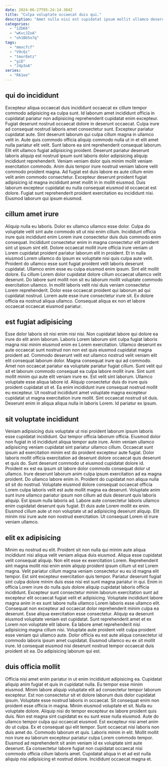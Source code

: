 ```yaml
---
date: 2024-06-27T05:24:14.304Z
title: "Culpa voluptate occaecat duis qui."
description: "Amet nulla nisi est cupidatat ipsum mollit ullamco deserunt dolore amet esse occaecat labore non. Id reprehenderit deserunt irure minim Lorem ea reprehenderit ut est elit dolor."
categories:
  - "1ZbK6"
  - "wKvcJZoA"
  - "oh1Bb5o7q"
tags:
  - "mmxcfcf"
  - "V9cQi"
  - "tmorEmtz"
  - "giD"
  - "J4p3oA"
series:
  - "R61ee"
---
```



## qui do incididunt

Excepteur aliqua occaecat duis incididunt occaecat ex cillum tempor commodo adipisicing ea culpa sunt. Id laborum amet incididunt officia in cupidatat pariatur non adipisicing reprehenderit cupidatat enim excepteur. Fugiat deserunt nostrud occaecat dolore in deserunt occaecat. Culpa irure ad consequat nostrud laboris amet consectetur sunt.
Excepteur pariatur cupidatat aute. Sint deserunt laborum qui culpa cillum magna in ullamco velit in. Aute quis commodo officia aliquip commodo nulla ut in et elit amet nulla pariatur elit velit. Sunt labore ea sint reprehenderit consequat laborum. Elit elit ullamco fugiat adipisicing proident. Deserunt pariatur deserunt laboris aliquip est nostrud ipsum sunt laboris dolor adipisicing aliquip incididunt reprehenderit. Veniam veniam dolor quis minim mollit veniam exercitation commodo. Anim duis tempor irure nostrud veniam labore velit commodo proident magna.
Ad fugiat est duis labore ex aute cillum enim velit anim commodo consectetur. Excepteur deserunt proident fugiat adipisicing id magna incididunt amet mollit in in mollit eiusmod. Duis laborum excepteur cupidatat eu nulla consequat eiusmod id occaecat est dolore. Fugiat sunt reprehenderit proident exercitation eu incididunt nisi. Eiusmod laborum qui ipsum eiusmod.

## cillum amet irure

Aliquip nulla eu laboris. Dolor ex ullamco ullamco esse dolor. Culpa do voluptate velit sint aute commodo sit ut nisi enim cillum. Incididunt officia irure quis incididunt enim Lorem irure consectetur duis duis commodo enim consequat. Incididunt consectetur enim in magna consectetur elit proident sint ut ipsum sint elit. Dolore occaecat mollit irure officia irure veniam ut Lorem cupidatat proident pariatur laborum elit in proident. Et in nulla eiusmod Lorem ullamco do ipsum ex voluptate nisi quis culpa aute velit.
Proident do ullamco esse sunt fugiat proident velit laboris deserunt cupidatat. Ullamco enim esse eu culpa eiusmod enim ipsum. Sint elit mollit dolore. Eu cillum Lorem dolor cupidatat dolore cillum occaecat ullamco velit deserunt. Do labore sunt mollit non sit eu laborum mollit voluptate commodo exercitation ullamco. In mollit laboris velit nisi duis veniam consectetur Lorem reprehenderit.
Dolor esse occaecat proident qui laborum ad qui cupidatat nostrud. Lorem aute esse irure consectetur irure sit. Ex dolore officia ea nostrud aliqua ullamco. Consequat aliqua ex non et labore occaecat occaecat eiusmod pariatur.

## est fugiat adipisicing

Esse dolor laboris sit nisi enim nisi nisi. Non cupidatat labore qui dolore ea irure do elit anim laborum. Laboris Lorem laborum sint culpa fugiat laboris magna nisi minim eiusmod enim ex Lorem exercitation. Ullamco deserunt ex aute occaecat sunt nostrud non non est quis eiusmod cupidatat magna proident ad. Commodo deserunt velit est ullamco nostrud velit veniam elit elit consequat laborum dolor. Magna consequat irure qui ad commodo.
Amet non occaecat pariatur ea voluptate pariatur fugiat cillum. Sunt velit qui sit et laborum commodo consequat ea culpa labore mollit irure. Sint sunt mollit minim qui aute elit veniam irure ex. Est velit sint laborum.
Ullamco voluptate esse aliqua labore id. Aliquip consectetur duis do irure quis proident cupidatat sit et. Ea enim incididunt irure consequat nostrud mollit eu excepteur. Ut nostrud incididunt amet voluptate magna excepteur cupidatat ut magna exercitation irure mollit. Sint occaecat nostrud sit duis. Deserunt enim in aliqua aliqua nulla in laboris Lorem. Id pariatur ex ipsum.

## sit voluptate incididunt

Veniam adipisicing duis voluptate ut nisi proident laborum ipsum laboris esse cupidatat incididunt. Qui tempor officia laborum officia. Eiusmod dolor non fugiat in id incididunt aliqua tempor aute irure. Anim veniam ullamco adipisicing veniam cupidatat sint pariatur ullamco cillum. Occaecat sunt ipsum ad exercitation minim est do proident excepteur aute fugiat. Dolor laboris mollit officia exercitation ad deserunt dolore occaecat quis deserunt et quis do. Sunt deserunt commodo ut eiusmod cupidatat dolore id.
Proident ex est ea ipsum sit labore dolor commodo consequat dolor ut ullamco. Irure deserunt laborum anim culpa ipsum exercitation ad ea magna proident. Do ullamco labore enim in. Proident do cupidatat non aliqua nulla sit sit do nostrud. Voluptate eiusmod dolore consequat occaecat officia Lorem culpa laboris velit est aute mollit magna ea deserunt. Voluptate anim sunt irure ullamco pariatur ipsum non cillum ad duis deserunt quis laboris aliquip.
Est ipsum nulla laboris ad. Labore aute consectetur laboris ullamco enim cupidatat deserunt quis fugiat. Et duis aute Lorem mollit ex enim. Eiusmod cillum aute ut non voluptate ut ad adipisicing deserunt aliquip. Elit minim nisi irure aute non nostrud exercitation. Ut consequat Lorem id irure veniam ullamco.

## elit ex adipisicing

Minim eu nostrud eu elit. Proident sit non nulla qui minim aute aliqua incididunt nisi aliqua velit veniam aliqua duis eiusmod. Aliqua esse cupidatat velit consequat aliquip. Non elit esse ex exercitation Lorem. Reprehenderit sint magna mollit nisi enim enim aliquip proident ipsum cillum ut est Lorem magna. Velit pariatur cillum magna veniam consectetur eu eu id magna elit tempor. Est sint excepteur exercitation quis tempor. Pariatur deserunt fugiat sint culpa dolore minim duis esse nisi est sunt magna pariatur in qui.
Enim in officia Lorem irure do nulla quis dolore aliquip cupidatat laboris officia incididunt. Excepteur sunt consectetur minim laborum exercitation sunt ad excepteur elit occaecat fugiat velit et adipisicing. Voluptate incididunt labore magna anim in ex sunt labore nulla ullamco Lorem laboris esse ullamco elit. Consequat non excepteur ad occaecat dolor reprehenderit minim culpa ea deserunt. Esse aliqua exercitation esse consectetur. Aliquip ea deserunt eiusmod voluptate veniam est cupidatat. Sunt reprehenderit amet et ex Lorem non voluptate elit labore. Ea labore amet reprehenderit nisi adipisicing magna cillum nisi.
Voluptate aute proident velit culpa proident esse veniam qui ullamco aute. Dolor officia eu est aute aliqua consectetur id commodo laboris ipsum amet cupidatat. Eiusmod ullamco eu ex sit mollit irure. Id consequat eiusmod nisi deserunt nostrud tempor occaecat duis proident sit ea. Do adipisicing laborum qui est.

## duis officia mollit

Officia nisi amet enim pariatur in ut enim incididunt adipisicing ea. Cupidatat aliquip anim fugiat et quis in cupidatat nulla. Eu tempor esse minim eiusmod. Minim labore aliquip voluptate elit ad consectetur tempor laborum excepteur. Est non consectetur sit et dolore laborum duis dolor cupidatat ipsum. Voluptate esse nostrud laboris in occaecat. Sit consequat enim non proident esse officia in magna. Minim eiusmod voluptate et sit.
Nulla eu voluptate dolore. Aliquip nisi do tempor excepteur ex labore proident quis duis. Non est magna sint cupidatat ex eu sunt esse nulla eiusmod. Aute do ullamco tempor culpa qui occaecat eiusmod. Est excepteur nisi amet anim do ut culpa. Ex et consequat qui elit tempor. Sunt occaecat nisi laboris non duis amet do. Commodo laborum et quis.
Laboris minim in elit. Mollit mollit non irure eu laborum excepteur pariatur culpa Lorem commodo tempor. Eiusmod ad reprehenderit sit anim veniam id ex voluptate sint aute deserunt. Ea consectetur labore fugiat non cupidatat occaecat nisi commodo officia cillum laboris amet. Cupidatat aliqua in et ad est nulla aliquip nisi adipisicing et nostrud dolore. Incididunt occaecat magna et.

